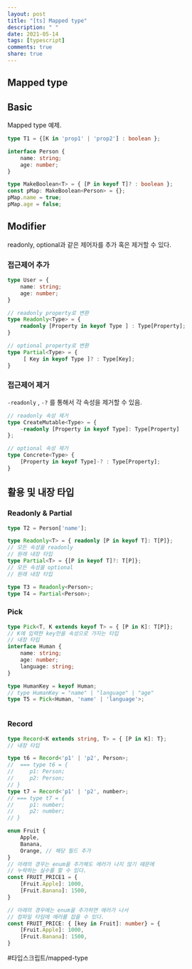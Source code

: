 ```yaml
---
layout: post
title: "[ts] Mapped type"
description: " "
date: 2021-05-14
tags: [typescript]
comments: true
share: true
---
```


## Mapped type
## Basic
Mapped type 예제.

```typescript
type T1 = {[K in 'prop1' | 'prop2'] : boolean };

interface Person {
    name: string;
    age: number;
}

type MakeBoolean<T> = { [P in keyof T]? : boolean };
const pMap: MakeBoolean<Person> = {};
pMap.name = true;
pMap.age = false;
```


## Modifier

readonly, optional과 같은 제어자를 추가 혹은 제거할 수 있다.

### 접근제어 추가

```typescript
type User = {
	name: string;
	age: number;
}

// readonly property로 변환
type Readonly<Type> = {
	readonly [Property in keyof Type ] : Type[Property];
}

// optional property로 변환
type Partial<Type> = {
	 [ Key in keyof Type ]? : Type[Key];
}
```

### 접근제어 제거

`-readonly` , `-?` 를 통해서 각 속성을 제거할 수 있음.

```typescript
// readonly 속성 제거
type CreateMutable<Type> = {
	-readonly [Property in keyof Type]: Type[Property]
};

// optional 속성 제거
type Concrete<Type> {
	[Property in keyof Type]-? : Type[Property]; 
}

```


## 활용 및 내장 타입
### Readonly & Partial

```typescript
type T2 = Person['name']; 

type Readonly<T> = { readonly [P in keyof T]: T[P]};
// 모든 속성을 readonly
// 원래 내장 타입
type Partial<T> = {[P in keyof T]?: T[P]};
// 모든 속성을 optional
// 원래 내장 타입

type T3 = Readonly<Person>;
type T4 = Partial<Person>;


```

### Pick

```typescript
type Pick<T, K extends keyof T> = { [P in K]: T[P]};
// K에 입력한 key만을 속성으로 가지는 타입
// 내장 타입
interface Human {
    name: string;
    age: number;
    language: string;
}

type HumanKey = keyof Human;
// type HumanKey = "name" | "language" | "age"
type T5 = Pick<Human, 'name' | 'language'>;



```

### Record
```typescript
type Record<K extends string, T> = { [P in K]: T};
// 내장 타입

type t6 = Record<'p1' | 'p2', Person>;
//  === type t6 = {
//     p1: Person;
//     p2: Person;
// }
type t7 = Record<'p1' | 'p2', number>;
// === type t7 = {
//     p1: number;
//     p2: number;
// }

enum Fruit {
    Apple,
    Banana,
    Orange, // 해당 필드 추가
}
// 아래의 경우는 enum을 추가해도 에러가 나지 않기 때문에
// 누락하는 실수를 할 수 있다.
const FRUIT_PRICE1 = {
    [Fruit.Apple]: 1000,
    [Fruit.Banana]: 1500,
} 

// 아래의 경우에는 enum을 추가하면 에러가 나서 
// 컴파일 타임에 에러를 잡을 수 있다.
const FRUIT_PRICE: { [key in Fruit]: number} = {
    [Fruit.Apple]: 1000,
    [Fruit.Banana]: 1500,
}
```



#타입스크립트/mapped-type